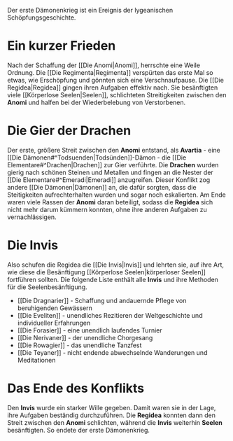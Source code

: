 Der erste Dämonenkrieg ist ein Ereignis der lygeanischen Schöpfungsgeschichte.
# Ein kurzer Frieden
Nach der Schaffung der [[Die Anomi|Anomi]], herrschte eine Weile Ordnung. Die [[Die Regimenta|Regimenta]] verspürten das erste Mal so etwas, wie Erschöpfung und gönnten sich eine Verschnaufpause. Die [[Die Regidea|Regidea]] gingen ihren Aufgaben effektiv nach. Sie besänftigten viele [[Körperlose Seelen|Seelen]], schlichteten Streitigkeiten zwischen den **Anomi** und halfen bei der Wiederbelebung von Verstorbenen.
# Die Gier der Drachen
Der erste, größere Streit zwischen den **Anomi** entstand, als **Avartia** - eine [[Die Dämonen#^Todsuenden|Todsünden]]-Dämon - die [[Die Elementare#^Drachen|Drachen]] zur Gier verführte. Die **Drachen** wurden gierig nach schönen Steinen und Metallen und fingen an die Nester der [[Die Elementare#^Emeradi|Emeradi]] anzugreifen.
Dieser Konflikt zog andere [[Die Dämonen|Dämonen]] an, die dafür sorgten, dass die Steitigkeiten aufrechterhalten wurden und sogar noch eskalierten. Am Ende waren viele Rassen der **Anomi** daran beteiligt, sodass die **Regidea** sich nicht mehr darum kümmern konnten, ohne ihre anderen Aufgaben zu vernachlässigen.
# Die Invis
Also schufen die Regidea die [[Die Invis|Invis]] und lehrten sie, auf ihre Art, wie diese die Besänftigung [[Körperlose Seelen|körperloser Seelen]] fortführen sollten. Die folgende Liste enthält alle **Invis** und ihre Methoden für die Seelenbesänftigung.
- [[Die Dragnarier]] - Schaffung und andauernde Pflege von beruhigenden Gewässern
- [[Die Eveliten]] - unendliches Rezitieren der Weltgeschichte und individueller Erfahrungen
- [[Die Forasier]] - eine unendlich laufendes Turnier
- [[Die Nerivaner]] - der unendliche Chorgesang
- [[Die Rowagier]] - das unendliche Tanzfest
- [[Die Teyaner]] - nicht endende abwechselnde Wanderungen und Meditationen
# Das Ende des Konflikts
Den **Invis** wurde ein starker Wille gegeben. Damit waren sie in der Lage, ihre Aufgaben beständig durchzuführen. Die **Regidea** konnten dann den Streit zwischen den **Anomi** schlichten, während die **Invis** weiterhin **Seelen** besänftigten. So endete der erste Dämonenkrieg.
